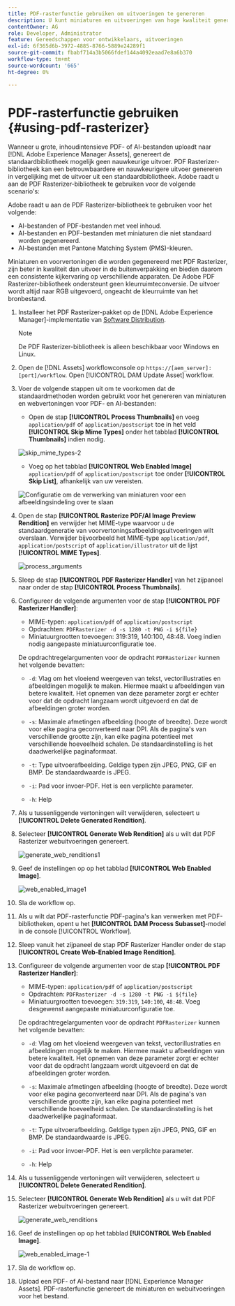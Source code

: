 ```yaml
---
title: PDF-rasterfunctie gebruiken om uitvoeringen te genereren
description: U kunt miniaturen en uitvoeringen van hoge kwaliteit genereren met de Adobe PDF Rasterizer-bibliotheek.
contentOwner: AG
role: Developer, Administrator
feature: Gereedschappen voor ontwikkelaars, uitvoeringen
exl-id: 6f365d6b-3972-4885-8766-5889e24289f1
source-git-commit: fbabf714a3b5066fdef144a4092eaad7e8a6b370
workflow-type: tm+mt
source-wordcount: '665'
ht-degree: 0%

---
```


# PDF-rasterfunctie gebruiken {#using-pdf-rasterizer}

Wanneer u grote, inhoudintensieve PDF- of AI-bestanden uploadt naar [!DNL Adobe Experience Manager Assets], genereert de standaardbibliotheek mogelijk geen nauwkeurige uitvoer. PDF Rasterizer-bibliotheek kan een betrouwbaardere en nauwkeurigere uitvoer genereren in vergelijking met de uitvoer uit een standaardbibliotheek. Adobe raadt u aan de PDF Rasterizer-bibliotheek te gebruiken voor de volgende scenario&#39;s:

Adobe raadt u aan de PDF Rasterizer-bibliotheek te gebruiken voor het volgende:

* AI-bestanden of PDF-bestanden met veel inhoud.
* AI-bestanden en PDF-bestanden met miniaturen die niet standaard worden gegenereerd.
* AI-bestanden met Pantone Matching System (PMS)-kleuren.

Miniaturen en voorvertoningen die worden gegenereerd met PDF Rasterizer, zijn beter in kwaliteit dan uitvoer in de buitenverpakking en bieden daarom een consistente kijkervaring op verschillende apparaten. De Adobe PDF Rasterizer-bibliotheek ondersteunt geen kleurruimteconversie. De uitvoer wordt altijd naar RGB uitgevoerd, ongeacht de kleurruimte van het bronbestand.

1. Installeer het PDF Rasterizer-pakket op de [!DNL Adobe Experience Manager]-implementatie van [Software Distribution](https://experience.adobe.com/#/downloads/content/software-distribution/en/aem.html?package=/content/software-distribution/en/details.html/content/dam/aem/public/adobe/packages/cq650/product/assets/aem-assets-pdf-rasterizer-pkg-4.4.zip).

   >[!NOTE]
   >
   >De PDF Rasterizer-bibliotheek is alleen beschikbaar voor Windows en Linux.

1. Open de [!DNL Assets] workflowconsole op `https://[aem_server]:[port]/workflow`. Open [!UICONTROL DAM Update Asset] workflow.

1. Voer de volgende stappen uit om te voorkomen dat de standaardmethoden worden gebruikt voor het genereren van miniaturen en webvertoningen voor PDF- en AI-bestanden:

   * Open de stap **[!UICONTROL Process Thumbnails]** en voeg `application/pdf` of `application/postscript` toe in het veld **[!UICONTROL Skip Mime Types]** onder het tabblad **[!UICONTROL Thumbnails]** indien nodig.

   ![skip_mime_types-2](assets/skip_mime_types-2.png)

   * Voeg op het tabblad **[!UICONTROL Web Enabled Image]** `application/pdf` of `application/postscript` toe onder **[!UICONTROL Skip List]**, afhankelijk van uw vereisten.

   ![Configuratie om de verwerking van miniaturen voor een afbeeldingsindeling over te slaan](assets/web_enabled_imageskiplist.png)

1. Open de stap **[!UICONTROL Rasterize PDF/AI Image Preview Rendition]** en verwijder het MIME-type waarvoor u de standaardgeneratie van voorvertoningsafbeeldingsuitvoeringen wilt overslaan. Verwijder bijvoorbeeld het MIME-type `application/pdf`, `application/postscript` of `application/illustrator` uit de lijst **[!UICONTROL MIME Types]**.

   ![process_arguments](assets/process_arguments.png)

1. Sleep de stap **[!UICONTROL PDF Rasterizer Handler]** van het zijpaneel naar onder de stap **[!UICONTROL Process Thumbnails]**.
1. Configureer de volgende argumenten voor de stap **[!UICONTROL PDF Rasterizer Handler]**:

   * MIME-typen: `application/pdf` of `application/postscript`
   * Opdrachten: `PDFRasterizer -d -s 1280 -t PNG -i ${file}`
   * Miniatuurgrootten toevoegen: 319:319, 140:100, 48:48. Voeg indien nodig aangepaste miniatuurconfiguratie toe.

   De opdrachtregelargumenten voor de opdracht `PDFRasterizer` kunnen het volgende bevatten:

   * `-d`: Vlag om het vloeiend weergeven van tekst, vectorillustraties en afbeeldingen mogelijk te maken. Hiermee maakt u afbeeldingen van betere kwaliteit. Het opnemen van deze parameter zorgt er echter voor dat de opdracht langzaam wordt uitgevoerd en dat de afbeeldingen groter worden.

   * `-s`: Maximale afmetingen afbeelding (hoogte of breedte). Deze wordt voor elke pagina geconverteerd naar DPI. Als de pagina&#39;s van verschillende grootte zijn, kan elke pagina potentieel met verschillende hoeveelheid schalen. De standaardinstelling is het daadwerkelijke paginaformaat.

   * `-t`: Type uitvoerafbeelding. Geldige typen zijn JPEG, PNG, GIF en BMP. De standaardwaarde is JPEG.

   * `-i`: Pad voor invoer-PDF. Het is een verplichte parameter.

   * `-h`: Help


1. Als u tussenliggende vertoningen wilt verwijderen, selecteert u **[!UICONTROL Delete Generated Rendition]**.
1. Selecteer **[!UICONTROL Generate Web Rendition]** als u wilt dat PDF Rasterizer webuitvoeringen genereert.

   ![generate_web_renditions1](assets/generate_web_renditions1.png)

1. Geef de instellingen op op het tabblad **[!UICONTROL Web Enabled Image]**.

   ![web_enabled_image1](assets/web_enabled_image1.png)

1. Sla de workflow op.
1. Als u wilt dat PDF-rasterfunctie PDF-pagina&#39;s kan verwerken met PDF-bibliotheken, opent u het **[!UICONTROL DAM Process Subasset]**-model in de console [!UICONTROL Workflow].
1. Sleep vanuit het zijpaneel de stap PDF Rasterizer Handler onder de stap **[!UICONTROL Create Web-Enabled Image Rendition]**.
1. Configureer de volgende argumenten voor de stap **[!UICONTROL PDF Rasterizer Handler]**:

   * MIME-typen: `application/pdf` of `application/postscript`
   * Opdrachten: `PDFRasterizer -d -s 1280 -t PNG -i ${file}`
   * Miniatuurgrootten toevoegen: `319:319`, `140:100`, `48:48`. Voeg desgewenst aangepaste miniatuurconfiguratie toe.

   De opdrachtregelargumenten voor de opdracht `PDFRasterizer` kunnen het volgende bevatten:

   * `-d`: Vlag om het vloeiend weergeven van tekst, vectorillustraties en afbeeldingen mogelijk te maken. Hiermee maakt u afbeeldingen van betere kwaliteit. Het opnemen van deze parameter zorgt er echter voor dat de opdracht langzaam wordt uitgevoerd en dat de afbeeldingen groter worden.

   * `-s`: Maximale afmetingen afbeelding (hoogte of breedte). Deze wordt voor elke pagina geconverteerd naar DPI. Als de pagina&#39;s van verschillende grootte zijn, kan elke pagina potentieel met verschillende hoeveelheid schalen. De standaardinstelling is het daadwerkelijke paginaformaat.

   * `-t`: Type uitvoerafbeelding. Geldige typen zijn JPEG, PNG, GIF en BMP. De standaardwaarde is JPEG.

   * `-i`: Pad voor invoer-PDF. Het is een verplichte parameter.

   * `-h`: Help


1. Als u tussenliggende vertoningen wilt verwijderen, selecteert u **[!UICONTROL Delete Generated Rendition]**.
1. Selecteer **[!UICONTROL Generate Web Rendition]** als u wilt dat PDF Rasterizer webuitvoeringen genereert.

   ![generate_web_renditions](assets/generate_web_renditions.png)

1. Geef de instellingen op op het tabblad **[!UICONTROL Web Enabled Image]**.

   ![web_enabled_image-1](assets/web_enabled_image-1.png)

1. Sla de workflow op.
1. Upload een PDF- of AI-bestand naar [!DNL Experience Manager Assets]. PDF-rasterfunctie genereert de miniaturen en webuitvoeringen voor het bestand.
